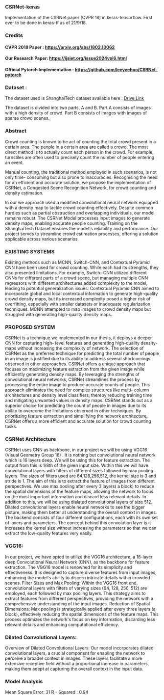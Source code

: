 ### CSRNet-keras
Implementation of the CSRNet paper (CVPR 18) in keras-tensorflow. First ever to be done in keras-tf as of 21/9/18.

### Credits 

#### CVPR 2018 Paper : https://arxiv.org/abs/1802.10062
#### Our Research Paper: https://ijsiet.org/issue2024vol6.html
#### Official Pytorch Implementation : https://github.com/leeyeehoo/CSRNet-pytorch

### Dataset :
The dataset used is ShanghaiTech dataset available here : [Drive Link](https://drive.google.com/file/d/16dhJn7k4FWVwByRsQAEpl9lwjuV03jVI/view)

The dataset is divided into two parts, A and B. Part A consists of images with a high density of crowd. Part B consists of images with images of sparse crowd scenes.   

### Abstract

Crowd counting is known to be act of counting the total crowd present in a certain area. The people in a certain area are called a crowd. The most direct method is to actually count each person in the crowd. For example, turnstiles are often used to precisely count the number of people entering an event.

Manual counting, the traditional method employed in such scenarios, is not only time- consuming but also prone to inaccuracies. Recognising the need for an efficient and accurate solution, we propose the implementation of CSRNet, a Congested Scene Recognition Network, for crowd counting and density estimation.

In our we approach used a modified convolutional neural network equipped with a density map to tackle crowd counting effectively. Despite common hurdles such as partial obstruction and overlapping individuals, our model remains robust. The CSRNet Model processes input images to generate density maps, enabling accurate people counting. Training on the ShanghaiTech Dataset ensures the model's reliability and performance. Our project serves to streamline crowd estimation processes, offering a solution applicable across various scenarios.

### EXISTING SYSTEMS

Existing methods such as MCNN, Switch-CNN, and Contextual Pyramid CNN have been used for crowd counting. While each had its strengths, they also presented limitations. For example, Switch- CNN utilized different CNNs for different parts of a crowd scene, but managing multiple CNN regressors with different architectures added complexity to the model, leading to potential generalization issues. Contextual Pyramid CNN aimed to incorporate global and local contextual information to generate high-quality crowd density maps, but its increased complexity posed a higher risk of overfitting, especially with smaller datasets or inadequate regularization techniques. MCNN attempted to map images to crowd density maps but struggled with generating high-quality density maps.

### PROPOSED SYSTEM

CSRNet is a technique we implemented in our thesis, it deploys a deeper CNN for capturing high- level features and generating high-quality density-maps without increasing the complexity of network.
The selection of CSRNet as the preferred technique for predicting the total number of people in an image is justified due to its ability to address several shortcomings observed in other approaches.
CSRNet offers a unique approach that focuses on maximizing feature extraction from the given image while efficiently generating density maps. By leveraging the strengths of convolutional neural networks, CSRNet streamlines the process by processing the entire image to produce accurate counts of people. This approach eliminates the need for complex structures like multi- column architectures and density level classifiers, thereby reducing training time and mitigating unwanted values in density maps.
CSRNet stands out as a superior choice for predicting the count of people in images due to its ability to overcome the limitations observed in other techniques. By prioritizing feature extraction and simplifying the network architecture, CSRNet offers a more efficient and accurate solution for crowd counting tasks.

### CSRNet Architecture

CSRNet uses CNN as backbone, in our project we will be using VGG16 (Visual Geometry Group 16) . It is nothing but convolutional neural network which is 16 layers deep. We will be using this for feature extraction. The output from this is 1/8th of the given input size.
Within this we will have convolutional layers with filters of different sizes followed by max pooling layers. The sizes of filters used are 64,128,256,512, the kernel size is 3 and stride is 1. The aim of this is to extract the feature of images from different perspectives. We use max pooling after every 3 layers( a block) to reduce the spatial dimensions of the feature maps, allowing the network to focus on the most important information and discard less relevant details.
In addition to this, we will be using dialated convolutional layers of size 512. Dilated convolutional layers enable neural networks to see the bigger picture, making them better at understanding the overall context in images. The backend consists of four different configurations, each with its own set of layers and parameters. The concept behind this convolution layer is it increases the kernel size without increasing the parameters so that we can extract the low-quality features very easily.

### VGG16:

In our project, we have opted to utilize the VGG16 architecture, a 16-layer deep Convolutional Neural Network (CNN), as the backbone for feature extraction. The VGG16 model is renowned for its simplicity and effectiveness. It is designed to capture diverse features from input images, enhancing the model's ability to discern intricate details within crowded scenes.
Filter Sizes and Max Pooling: Within the VGG16 front end, convolutional layers with filters of varying sizes (64, 128, 256, 512) are employed, each followed by max pooling layers. This strategy aims to extract features from different perspectives, providing the network with a comprehensive understanding of the input images.
Reduction of Spatial Dimensions: Max pooling is strategically applied after every three layers (a block), effectively reducing the spatial dimensions of the feature maps. This process optimizes the network's focus on key information, discarding less relevant details and enhancing computational efficiency.

### Dilated Convolutional Layers:
Overview of Dilated Convolutional Layers: Our model incorporates dilated convolutional layers, a crucial component for enabling the network to perceive a broader context in images. These layers facilitate a more extensive receptive field without a proportional increase in parameters, making them adept at capturing the overall context in the input data.

### Model Analysis
Mean Square Error: 31
R - Squared : 0.94
